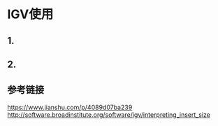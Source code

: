 # IGV使用
## 1.

## 2.


## 参考链接

https://www.jianshu.com/p/4089d07ba239
http://software.broadinstitute.org/software/igv/interpreting_insert_size

